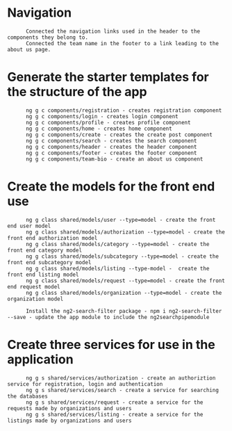 <!-- # CityCare After forking and cloning repository, run npm install to install all of the dependencies.  Do this in the city-care directory and in the back directory if it doesn't work with the node_modules.  Also make sure you are checked out to the dev branch before starting and run a git pull.

          First steps create a project on GitHub to host for the group temporarily.  Create the basic angular front end with an empty express backend called back.
                    ng new City-Care - create the angular front end basic app with routing and css styles.
                    express --no-view - create an express backend with no view since it will be an api server verses an application. 
          Next Steps will be to connect the local project to github add collaborators to it, make it private and start work. 
                    git init - initialize local github repository
                    git add . - add everything in the project to the local repository.
                    git commit -m "First project commit, created front and back end."
                    git remote add origin git@github.com:tbone7243/Final_Group_Project_City_Care.git
                    git push -u origin master - push project 

                    git branch dev - create a project developer branch.         
                    git checkout dev - change into the dev branch to begin project work.
                    git add . - add everything to the dev branch.
                    git commit -m "First commit on the dev branch, added everything from the master branch."
                    git push -u origin dev - push the dev branch to the remote repository
                   on GitHub changed the default branch to the dev branch to leave the master branch in tact. 
                   From the terminal git pull to sync remote repository to the local repository. 
 -->

# Navigation        
          Connected the navigation links used in the header to the components they belong to.
          Connected the team name in the footer to a link leading to the about us page. 


# Generate the starter templates for the structure of the app


          ng g c components/registration - creates registration component
          ng g c components/login - creates login component
          ng g c components/profile - creates profile component
          ng g c components/home - creates home component
          ng g c components/create - creates the create post component
          ng g c components/search - creates the search component
          ng g c components/header - creates the header component
          ng g c components/footer - creates the footer component
          ng g c components/team-bio - create an about us component

# Create the models for the front end use

          ng g class shared/models/user --type=model - create the front end user model
          ng g class shared/models/authorization --type=model - create the front end authorization model
          ng g class shared/models/category --type=model - create the front end category model
          ng g class shared/models/subcategory --type=model - create the front end subcategory model
          ng g class shared/models/listing --type-model -  create the front end listing model
          ng g class shared/models/request --type=model - create the front end request model
          ng g class shared/models/organization --type=model - create the organization model

          Install the ng2-search-filter package - npm i ng2-search-filter --save - update the app module to include the ng2searchpipemodule

# Create three services for use in the application
          ng g s shared/services/authorization - create an authoriztion service for registration, login and authentication
          ng g s shared/services/search - create a service for searching the databases
          ng g s shared/services/request - create a service for the requests made by organizations and users
          ng g s shared/services/listing - create a service for the listings made by organizations and users
          


